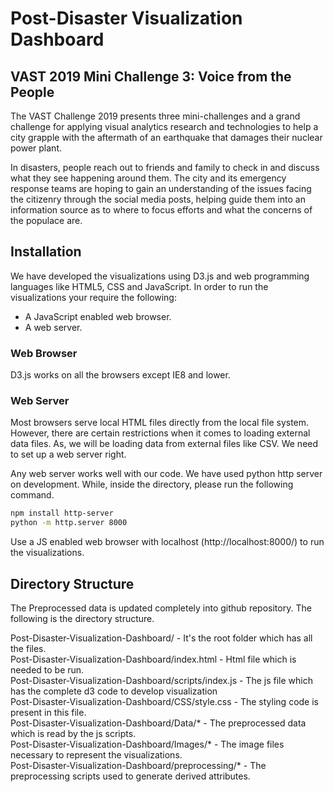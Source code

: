 # Post-Disaster Visualization Dashboard
## VAST 2019 Mini Challenge 3: Voice from the People


The VAST Challenge 2019 presents three mini-challenges and a grand challenge for applying visual analytics research and technologies to help a city grapple with the aftermath of an earthquake that damages their nuclear power plant.

In disasters, people reach out to friends and family to check in and discuss what they see happening around them. The city and its emergency response teams are hoping to gain an understanding of the issues facing the citizenry through the social media posts, helping guide them into an information source as to where to focus efforts and what the concerns of the populace are.

## Installation

We have developed the visualizations using D3.js and web programming languages like HTML5, CSS and JavaScript.
In order to run the visualizations your require the following:
- A JavaScript enabled web browser.
- A web server.

### Web Browser
D3.js works on all the browsers except IE8 and lower.

### Web Server
Most browsers serve local HTML files directly from the local file system. However, there are certain restrictions when it comes to loading external data files. As, we will be loading data from external files like CSV. We need to set up a web server right.

Any web server works well with our code. We have used python http server on development. While, inside the directory, please run the following command. 
```bash
npm install http-server
python -m http.server 8000
```

Use a JS enabled web browser with localhost (http://localhost:8000/) to run the visualizations.


## Directory Structure
The Preprocessed data is updated completely into github repository. The following is the directory structure.
 
Post-Disaster-Visualization-Dashboard/ - It's the root folder which has all the files.\
Post-Disaster-Visualization-Dashboard/index.html - Html file which is needed to be run. \
Post-Disaster-Visualization-Dashboard/scripts/index.js - The js file which has the complete d3 code to develop visualization \
Post-Disaster-Visualization-Dashboard/CSS/style.css - The styling code is present in this file.\
Post-Disaster-Visualization-Dashboard/Data/* - The preprocessed data which is read by the js scripts.\
Post-Disaster-Visualization-Dashboard/Images/* - The image files necessary to represent the visualizations.\
Post-Disaster-Visualization-Dashboard/preprocessing/* - The preprocessing scripts used to generate derived attributes.
